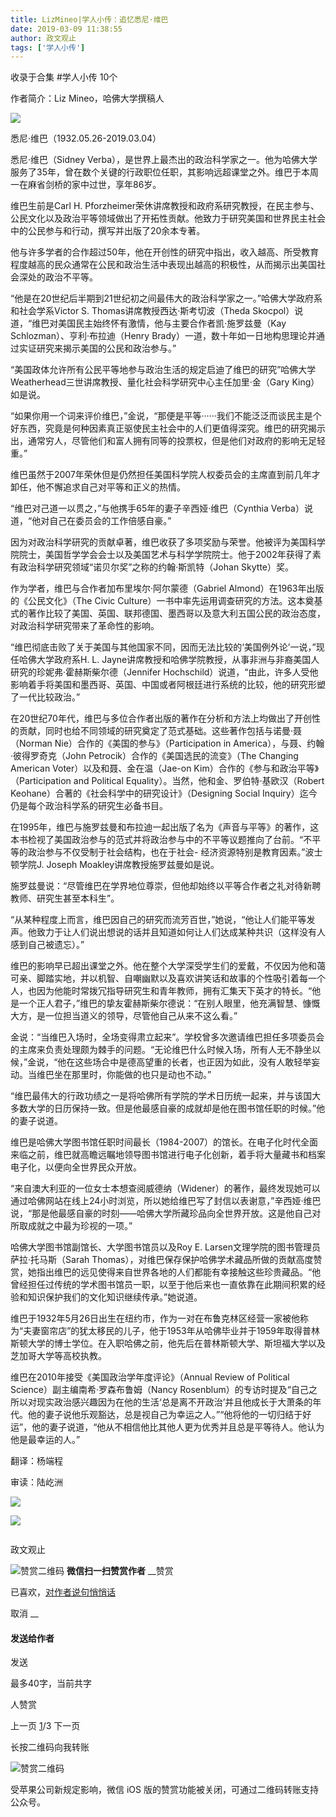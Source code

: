 ```yaml
---
title: LizMineo|学人小传：追忆悉尼·维巴
date: 2019-03-09 11:38:55
author: 政文观止
tags: ['学人小传']
---
```



收录于合集 #学人小传 10个

作者简介：Liz Mineo，哈佛大学撰稿人

![](/images/459/2.jpeg)

悉尼·维巴（1932.05.26-2019.03.04）

  

悉尼·维巴（Sidney
Verba），是世界上最杰出的政治科学家之一。他为哈佛大学服务了35年，曾在数个关键的行政职位任职，其影响远超课堂之外。维巴于本周一在麻省剑桥的家中过世，享年86岁。

  

维巴生前是Carl H.
Pforzheimer荣休讲席教授和政府系研究教授，在民主参与、公民文化以及政治平等领域做出了开拓性贡献。他致力于研究美国和世界民主社会中的公民参与和行动，撰写并出版了20余本专著。

  

他与许多学者的合作超过50年，他在开创性的研究中指出，收入越高、所受教育程度越高的民众通常在公民和政治生活中表现出越高的积极性，从而揭示出美国社会深处的政治不平等。

  

“他是在20世纪后半期到21世纪初之间最伟大的政治科学家之一。”哈佛大学政府系和社会学系Victor S. Thomas讲席教授西达·斯考切波（Theda
Skocpol）说道，“维巴对美国民主始终怀有激情，他与主要合作者凯·施罗兹曼（Kay Schlozman）、亨利·布拉迪（Henry
Brady）一道，数十年如一日地构思理论并通过实证研究来揭示美国的公民和政治参与。”

  

“美国政体允许所有公民平等地参与政治生活的规定启迪了维巴的研究”哈佛大学Weatherhead三世讲席教授、量化社会科学研究中心主任加里·金（Gary
King）如是说。

  

“如果你用一个词来评价维巴，”金说，“那便是平等······我们不能泛泛而谈民主是个好东西，究竟是何种因素真正驱使民主社会中的人们更值得深究。维巴的研究揭示出，通常穷人，尽管他们和富人拥有同等的投票权，但是他们对政府的影响无足轻重。”

  

维巴虽然于2007年荣休但是仍然担任美国科学院人权委员会的主席直到前几年才卸任，他不懈追求自己对平等和正义的热情。

  

“维巴对己道一以贯之，”与他携手65年的妻子辛西娅·维巴（Cynthia Verba）说道，“他对自己在委员会的工作倍感自豪。”

  

因为对政治科学研究的贡献卓著，维巴收获了多项奖励与荣誉。他被评为美国科学院院士，美国哲学学会会士以及美国艺术与科学学院院士。他于2002年获得了素有政治科学研究领域“诺贝尔奖”之称的约翰·斯凯特（Johan
Skytte）奖。

  

作为学者，维巴与合作者加布里埃尔·阿尔蒙德（Gabriel Almond）在1963年出版的《公民文化》（The Civic
Culture）一书中率先运用调查研究的方法。这本奠基式的著作比较了美国、英国、联邦德国、墨西哥以及意大利五国公民的政治态度，对政治科学研究带来了革命性的影响。

  

“维巴彻底击败了关于美国与其他国家不同，因而无法比较的‘美国例外论’一说，”现任哈佛大学政府系H. L.
Jayne讲席教授和哈佛学院教授，从事非洲与非裔美国人研究的珍妮弗·霍赫斯柴尔德（Jennifer
Hochschild）说道，“由此，许多人受他影响着手将美国和墨西哥、英国、中国或者阿根廷进行系统的比较，他的研究形塑了一代比较政治。”

  

在20世纪70年代，维巴与多位合作者出版的著作在分析和方法上均做出了开创性的贡献，同时也给不同领域的研究奠定了范式基础。这些著作包括与诺曼·聂（Norman
Nie）合作的《美国的参与》（Participation in America），与聂、约翰·彼得罗奇克（John
Petrocik）合作的《美国选民的流变》（The Changing American Voter）以及和聂、金在温（Jae-on
Kim）合作的《参与和政治平等》（Participation and Political Equality）。当然，他和金、罗伯特·基欧汉（Robert
Keohane）合著的《社会科学中的研究设计》（Designing Social Inquiry）迄今仍是每个政治科学系的研究生必备书目。

  

在1995年，维巴与施罗兹曼和布拉迪一起出版了名为《声音与平等》的著作，这本书检视了美国政治参与的范式并将政治参与中的不平等议题推向了台前。“不平等的政治参与不仅受制于社会结构，也在于社会-
经济资源特别是教育因素。”波士顿学院J. Joseph Moakley讲席教授施罗兹曼如是说。

  

施罗兹曼说：“尽管维巴在学界地位尊崇，但他却始终以平等合作者之礼对待新聘教师、研究生甚至本科生”。

  

“从某种程度上而言，维巴因自己的研究而流芳百世，”她说，“他让人们能平等发声。他致力于让人们说出想说的话并且知道如何让人们达成某种共识（这样没有人感到自己被遗忘）。”

  

维巴的影响早已超出课堂之外。他在整个大学深受学生们的爱戴，不仅因为他和蔼可亲、脚踏实地，并以机智、自嘲幽默以及喜欢讲笑话和故事的个性吸引着每一个人，也因为他能时常拨冗指导研究生和青年教师，拥有汇集天下英才的特长。“他是一个正人君子，”维巴的挚友霍赫斯柴尔德说：“在别人眼里，他充满智慧、慷慨大方，是一位担当道义的领导，尽管他自己从来不这么看。”

  

金说：“当维巴入场时，全场变得肃立起来”。学校曾多次邀请维巴担任多项委员会的主席来负责处理颇为棘手的问题。“无论维巴什么时候入场，所有人无不静坐以候，”金说，“他在这些场合中是德高望重的长者，也正因为如此，没有人敢轻举妄动。当维巴坐在那里时，你能做的也只是动也不动。”

  

“维巴最伟大的行政功绩之一是将哈佛所有学院的学术日历统一起来，并与该国大多数大学的日历保持一致。但是他最感自豪的成就却是他在图书馆任职的时候。”他的妻子说道。

  

维巴是哈佛大学图书馆任职时间最长（1984-2007）的馆长。在电子化时代全面来临之前，维巴就高瞻远瞩地领导图书馆进行电子化创新，着手将大量藏书和档案电子化，以便向全世界民众开放。

  

“来自澳大利亚的一位女士本想查阅威德纳（Widener）的著作，最终发现她可以通过哈佛网站在线上24小时浏览，所以她给维巴写了封信以表谢意，”辛西娅·维巴说，“那是他最感自豪的时刻——哈佛大学所藏珍品向全世界开放。这是他自己对所取成就之中最为珍视的一项。”

  

哈佛大学图书馆副馆长、大学图书馆员以及Roy E. Larsen文理学院的图书管理员萨拉·托马斯（Sarah
Thomas），对维巴保存保护哈佛学术藏品所做的贡献高度赞赏，她指出维巴的远见使得来自世界各地的人们都能有幸接触这些珍贵藏品。“他曾经担任过传统的学术图书馆员一职，以至于他后来也一直依靠在此期间积累的经验和知识保护我们的文化知识继续传承。”她说道。

  

维巴于1932年5月26日出生在纽约市，作为一对在布鲁克林区经营一家被他称为“夫妻窗帘店”的犹太移民的儿子，他于1953年从哈佛毕业并于1959年取得普林斯顿大学的博士学位。在入职哈佛之前，他先后在普林斯顿大学、斯坦福大学以及芝加哥大学等高校执教。

  

维巴在2010年接受《美国政治学年度评论》（Annual Review of Political Science）副主编南希·罗森布鲁姆（Nancy
Rosenblum）的专访时提及“自己之所以对现实政治感兴趣因为在他的生活‘总是离不开政治’并且他成长于大萧条的年代。他的妻子说他乐观豁达，总是视自己为幸运之人。”“他将他的一切归结于好运”，他的妻子说道，“他从不相信他比其他人更为优秀并且总是平等待人。他认为他是最幸运的人。”

  

翻译：杨端程

审读：陆屹洲

![](/images/459/3.jpeg)

  

  

![](/images/459/4.jpeg)

  

![]()

政文观止

![赞赏二维码]() **微信扫一扫赞赏作者** __赞赏

已喜欢，[对作者说句悄悄话](javascript:;)

取消 __

#### 发送给作者

发送

最多40字，当前共字

[](javascript:;) 人赞赏

上一页 [1](javascript:;)/3 下一页

长按二维码向我转账

![赞赏二维码]()

受苹果公司新规定影响，微信 iOS 版的赞赏功能被关闭，可通过二维码转账支持公众号。

